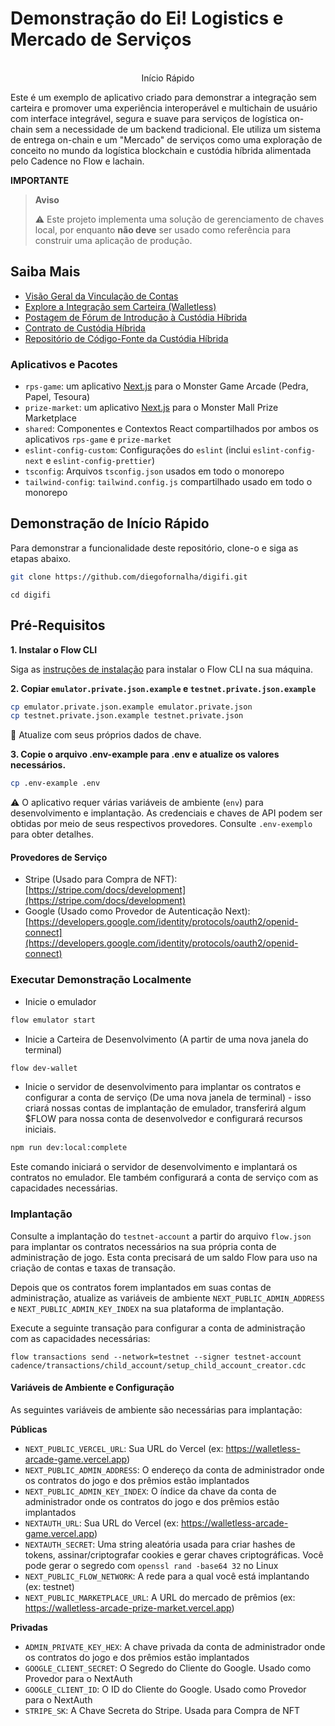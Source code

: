 # Demonstração do Ei! Logistics e Mercado de Serviços

<p align="center">
<br />
<a>Início Rápido</a>

Este é um exemplo de aplicativo criado para demonstrar a integração sem carteira e promover uma experiência interoperável e multichain de usuário com interface integrável, segura e suave para serviços de logística on-chain sem a necessidade de um backend tradicional. Ele utiliza um sistema de entrega on-chain e um "Mercado" de serviços como uma exploração de conceito no mundo da logística blockchain e custódia híbrida alimentada pelo Cadence no Flow e lachain.

**IMPORTANTE**

> **Aviso**
>
> :warning: Este projeto implementa uma solução de gerenciamento de chaves local, por enquanto **não deve** ser usado como referência para
> construir uma aplicação de produção.


## Saiba Mais

- [Visão Geral da Vinculação de Contas](https://developers.flow.com/account-linking)
- [Explore a Integração sem Carteira (Walletless)](https://developers.flow.com/account-linking/guides/walletless-onboarding)
- [Postagem de Fórum de Introdução à Custódia Híbrida](https://forum.onflow.org/t/hybrid-custody/4016)
- [Contrato de Custódia Híbrida](https://f.dnz.dev/294e44e1ec6993c6/HybridCustody)
- [Repositório de Código-Fonte da Custódia Híbrida](https://github.com/onflow/hybrid-custody)

### Aplicativos e Pacotes

- `rps-game`: um aplicativo [Next.js](https://nextjs.org/) para o Monster Game Arcade (Pedra, Papel, Tesoura)
- `prize-market`: um aplicativo [Next.js](https://nextjs.org/) para o Monster Mall Prize Marketplace
- `shared`: Componentes e Contextos React compartilhados por ambos os aplicativos `rps-game` e `prize-market`
- `eslint-config-custom`: Configurações do `eslint` (inclui `eslint-config-next` e `eslint-config-prettier`)
- `tsconfig`: Arquivos `tsconfig.json` usados em todo o monorepo
- `tailwind-config`: `tailwind.config.js` compartilhado usado em todo o monorepo

## Demonstração de Início Rápido

Para demonstrar a funcionalidade deste repositório, clone-o e siga as etapas abaixo.

```sh
git clone https://github.com/diegofornalha/digifi.git
```
```
cd digifi
```
## Pré-Requisitos

**1. Instalar o Flow CLI**

Siga as [instruções de instalação](https://developers.flow.com/tooling/flow-cli/install) para instalar o Flow CLI na sua máquina.

**2. Copiar `emulator.private.json.example` e `testnet.private.json.example`**

```sh
cp emulator.private.json.example emulator.private.json
cp testnet.private.json.example testnet.private.json
```
:bookmark: Atualize com seus próprios dados de chave.

**3. Copie o arquivo .env-example para .env e atualize os valores necessários.**

```sh
cp .env-example .env
```
:warning: O aplicativo requer várias variáveis de ambiente (`env`) para desenvolvimento e implantação. As credenciais e chaves de API podem ser obtidas por meio de seus respectivos provedores. Consulte `.env-exemplo` para obter detalhes.

#### Provedores de Serviço

- Stripe (Usado para Compra de NFT): [https://stripe.com/docs/development](https://stripe.com/docs/development)
- Google (Usado como Provedor de Autenticação Next): [https://developers.google.com/identity/protocols/oauth2/openid-connect](https://developers.google.com/identity/protocols/oauth2/openid-connect)

### Executar Demonstração Localmente

- Inicie o emulador

```sh
flow emulator start
```
- Inicie a Carteira de Desenvolvimento (A partir de uma nova janela do terminal)

```sh
flow dev-wallet
```
- Inicie o servidor de desenvolvimento para implantar os contratos e configurar a conta de serviço (De uma nova janela de terminal) - isso criará nossas contas de implantação de emulador, transferirá algum $FLOW para nossa conta de desenvolvedor e configurará recursos iniciais.

```sh
npm run dev:local:complete
```
Este comando iniciará o servidor de desenvolvimento e implantará os contratos no emulador. Ele também configurará a conta de serviço com as capacidades necessárias.

### Implantação

Consulte a implantação do `testnet-account` a partir do arquivo `flow.json` para implantar os contratos necessários na sua própria conta de administração de jogo.
Esta conta precisará de um saldo Flow para uso na criação de contas e taxas de transação.

Depois que os contratos forem implantados em suas contas de administração, atualize as variáveis de ambiente `NEXT_PUBLIC_ADMIN_ADDRESS` e `NEXT_PUBLIC_ADMIN_KEY_INDEX` na sua plataforma de implantação.

Execute a seguinte transação para configurar a conta de administração com as capacidades necessárias:

```shell
flow transactions send --network=testnet --signer testnet-account cadence/transactions/child_account/setup_child_account_creator.cdc
```
#### Variáveis de Ambiente e Configuração
As seguintes variáveis de ambiente são necessárias para implantação:

**Públicas**
- `NEXT_PUBLIC_VERCEL_URL`: Sua URL do Vercel (ex: https://walletless-arcade-game.vercel.app)
- `NEXT_PUBLIC_ADMIN_ADDRESS`: O endereço da conta de administrador onde os contratos do jogo e dos prêmios estão implantados
- `NEXT_PUBLIC_ADMIN_KEY_INDEX`: O índice da chave da conta de administrador onde os contratos do jogo e dos prêmios estão implantados
- `NEXTAUTH_URL`: Sua URL do Vercel (ex: https://walletless-arcade-game.vercel.app)
- `NEXTAUTH_SECRET`: Uma string aleatória usada para criar hashes de tokens, assinar/criptografar cookies e gerar chaves criptográficas. Você pode gerar o segredo com `openssl rand -base64 32` no Linux
- `NEXT_PUBLIC_FLOW_NETWORK`: A rede para a qual você está implantando (ex: testnet)
- `NEXT_PUBLIC_MARKETPLACE_URL`: A URL do mercado de prêmios (ex: https://walletless-arcade-prize-market.vercel.app)

**Privadas**
- `ADMIN_PRIVATE_KEY_HEX`: A chave privada da conta de administrador onde os contratos do jogo e dos prêmios estão implantados
- `GOOGLE_CLIENT_SECRET`: O Segredo do Cliente do Google. Usado como Provedor para o NextAuth
- `GOOGLE_CLIENT_ID`: O ID do Cliente do Google. Usado como Provedor para o NextAuth
- `STRIPE_SK`: A Chave Secreta do Stripe. Usada para Compra de NFT